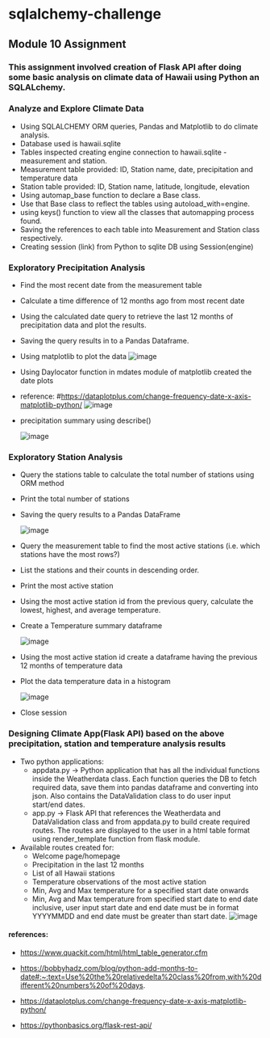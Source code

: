 # sqlalchemy-challenge
## Module 10 Assignment 

### This assignment involved creation of Flask API after doing some basic analysis on climate data of Hawaii using Python an SQLALchemy. 

### Analyze and Explore Climate Data
   - Using SQLALCHEMY ORM queries, Pandas and Matplotlib to do climate analysis.
   - Database used is hawaii.sqlite
   - Tables inspected creating engine connection to hawaii.sqlite - measurement and station.
   - Measurement table provided: ID, Station name, date, precipitation and temperature data
   - Station table provided: ID, Station name, latitude, longitude, elevation
   - Using automap_base function to declare a Base class.
   - Use that Base class to reflect the tables using autoload_with=engine.
   - using keys() function to view all the classes that automapping process found.
   - Saving the references to each table into Measurement and Station class respectively. 
   - Creating session (link) from Python to sqlite DB using Session(engine)
    

### Exploratory Precipitation Analysis

   - Find the most recent date from the measurement table
   - Calculate a time difference of 12 months ago from most recent date  
   - Using the calculated date query to retrieve the last 12 months of precipitation data and plot the results.
   - Saving the query results in to a Pandas Dataframe. 
   - Using matplotlib to plot the data
    ![image](https://github.com/BijoyetaK/sqlalchemy-challenge/assets/126313924/81647ecd-0c06-4bbe-8a84-dea61a02ef01)
         
   - Using Daylocator function in mdates module of matplotlib created the date plots
   - reference: #https://dataplotplus.com/change-frequency-date-x-axis-matplotlib-python/
   ![image](https://github.com/BijoyetaK/sqlalchemy-challenge/assets/126313924/37cb4778-9555-41d4-9d98-725c75d19033)         
   - precipitation summary using describe()
   
      ![image](https://github.com/BijoyetaK/sqlalchemy-challenge/assets/126313924/4f26b509-05a6-4fa7-a37e-fcb7b08baf04)
   

### Exploratory Station Analysis

   - Query the stations table to calculate the total number of stations using ORM method
   - Print the total number of stations
   - Saving the query results to a Pandas DataFrame
   
       ![image](https://github.com/BijoyetaK/sqlalchemy-challenge/assets/126313924/fe2214da-6cb8-4269-9b95-6ec1ff5b8019)
         
   - Query the measurement table to find the most active stations (i.e. which stations have the most rows?)
   - List the stations and their counts in descending order.
   - Print the most active station
   - Using the most active station id from the previous query, calculate the lowest, highest, and average temperature.
   - Create a Temperature summary dataframe
   
        ![image](https://github.com/BijoyetaK/sqlalchemy-challenge/assets/126313924/64cb2560-0668-4e01-940f-0af06c53520c)
         
   - Using the most active station id create a dataframe having the previous 12 months of temperature data
   - Plot the data temperature data in a histogram
   
        ![image](https://github.com/BijoyetaK/sqlalchemy-challenge/assets/126313924/d3df90dc-9902-44e8-aada-369ca39ad492)
         
   - Close session

  
   
### Designing Climate App(Flask API) based on the above precipitation, station and temperature analysis results

   - Two python applications:
        - appdata.py -> Python application that has all the individual functions inside the Weatherdata class.
                        Each function queries the DB to fetch required data, save them into pandas dataframe and converting into json.
                        Also contains the DataValidation class to do user input start/end dates. 
        - app.py -> Flask API that references the Weatherdata and DataValidation class and  from appdata.py to build create required routes. 
                    The routes are displayed to the user in a html table format using render_template function from flask module.
   - Available routes created for: 
        - Welcome page/homepage
        - Precipitation in the last 12 months
        - List of all Hawaii stations
        - Temperature observations of the most active station
        - Min, Avg and Max temperature for a specified start date onwards
        - Min, Avg and Max temperature from specified start date to end date inclusive,
          user input start date and end date must be in format YYYYMMDD and end date must be greater than start date.
        ![image](https://github.com/BijoyetaK/sqlalchemy-challenge/assets/126313924/94c16cc4-dbdd-470c-8a40-69a45d02c2ec)



#### references: 
     
   - https://www.quackit.com/html/html_table_generator.cfm
                 
   - https://bobbyhadz.com/blog/python-add-months-to-date#:~:text=Use%20the%20relativedelta%20class%20from,with%20different%20numbers%20of%20days.
     
   - https://dataplotplus.com/change-frequency-date-x-axis-matplotlib-python/
   
   - https://pythonbasics.org/flask-rest-api/


     
     
                 
                 
     
  
